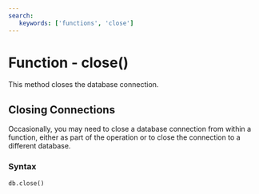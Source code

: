 ```yaml
---
search:
   keywords: ['functions', 'close']
---
```


# Function - close()

This method closes the database connection.

## Closing Connections

Occasionally, you may need to close a database connection from within a function, either as part of the operation or to close the connection to a different database.

### Syntax

```
db.close()
```
